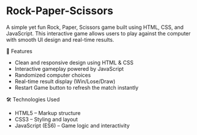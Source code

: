 ﻿# Rock-Paper-Scissors

A simple yet fun Rock, Paper, Scissors game built using HTML, CSS, and JavaScript. This interactive game allows users to play against the computer with smooth UI design and real-time results.

🚀 Features

- Clean and responsive design using HTML & CSS
- Interactive gameplay powered by JavaScript
- Randomized computer choices
- Real-time result display (Win/Lose/Draw)
- Restart Game button to refresh the match instantly


🛠️ Technologies Used

- HTML5 – Markup structure
- CSS3 – Styling and layout
- JavaScript (ES6) – Game logic and interactivity
